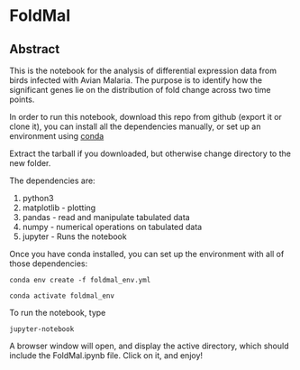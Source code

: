 # FoldMal
## Abstract
This is the notebook for the analysis of differential expression data from birds infected with Avian Malaria. The purpose is to identify how the significant genes lie on the distribution of fold change across two time points. 

In order to run this notebook, download this repo from github (export it or clone it), you can install all the dependencies manually, or set up an environment using [conda](https://docs.anaconda.com/anaconda/install/)

Extract the tarball if you downloaded, but otherwise change directory to the new folder.

The dependencies are:
1. python3
2. matplotlib - plotting
3. pandas - read and manipulate tabulated data
4. numpy - numerical operations on tabulated data
5. jupyter - Runs the notebook

Once you have conda installed, you can set up the environment with all of those dependencies:

`conda env create -f foldmal_env.yml`

`conda activate foldmal_env`

To run the notebook, type

`jupyter-notebook`

A browser window will open, and display the active directory, which should include the FoldMal.ipynb file. Click on it, and enjoy!
